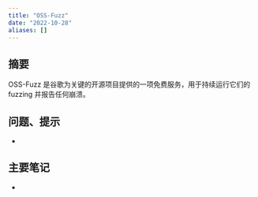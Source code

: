```yaml
---
title: "OSS-Fuzz"
date: "2022-10-28"
aliases: []
---
```

## 摘要
OSS-Fuzz 是谷歌为关键的开源项目提供的一项免费服务，用于持续运行它们的 fuzzing 并报告任何崩溃。

## 问题、提示
-  

## 主要笔记
-  

